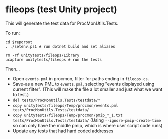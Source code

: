 ﻿# fileops (test Unity project)

This will generate the test data for ProcMonUtils.Tests.

To run:

```pwsh
cd $reporoot
. ./setenv.ps1 # run dotnet build and set aliases

rm -rf unitytests/fileops/Library
ucapture unitytests/fileops # run the tests
```

Then...

* Open `events.pml` in procmon, filter for paths ending in `fileops.cs`.
* Save-as a new PML to `events.pml`, selecting "events displayed using current filter". (This will make the file a lot smaller and just what we want to test.)
* `del tests/ProcMonUtils.Tests/testdata/*`
* `copy unitytests/fileops/Temp/procmon/events.pml tests/ProcMonUtils.Tests/testdata/`
* `copy unitytests/fileops/Temp/procmon/pmip_*_1.txt tests/ProcMonUtils.Tests/testdata/` (Using `--ignore-pmip-create-time` so can only have the middle pmip, which is where user script code runs)
* Update any tests that had hard coded addresses

